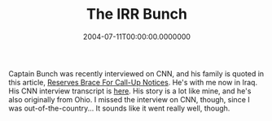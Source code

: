 ﻿---
title: The IRR Bunch
date: "2004-07-11T00:00:00.0000000"
featuredImage: img/the-irr-bunch-featured.png
---

Captain Bunch was recently interviewed on CNN, and his family is quoted in this article, [Reserves Brace For Call-Up Notices](http://www.military.com/NewsContent/0,13319,FL_reserves_070104,00.html). He's with me now in Iraq. His CNN interview transcript is [here](http://cnnstudentnews.cnn.com/TRANSCRIPTS/0407/06/pzn.00.html). His story is a lot like mine, and he's also originally from Ohio. I missed the interview on CNN, though, since I was out-of-the-country... It sounds like it went really well, though.

